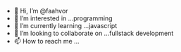 - 👋 Hi, I’m @faahvor
- 👀 I’m interested in ...programming
- 🌱 I’m currently learning ...javascript
- 💞️ I’m looking to collaborate on ...fullstack development 
- 📫 How to reach me ...

<!---
faahvor/faahvor is a ✨ special ✨ repository because its `README.md` (this file) appears on your GitHub profile.
You can click the Preview link to take a look at your changes.
--->
